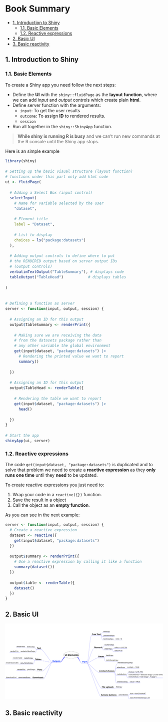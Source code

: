 Book Summary
================

- <a href="#introduction-to-shiny" id="toc-introduction-to-shiny">1.
  Introduction to Shiny</a>
  - <a href="#basic-elements" id="toc-basic-elements">1.1. Basic
    Elements</a>
  - <a href="#reactive-expressions" id="toc-reactive-expressions">1.2.
    Reactive expressions</a>
- <a href="#basic-ui" id="toc-basic-ui">2. Basic UI</a>
- <a href="#basic-reactivity" id="toc-basic-reactivity">3. Basic
  reactivity</a>

## 1. Introduction to Shiny

### 1.1. Basic Elements

To create a Shiny app you need follow the next steps:

- Define the **UI** with the `shiny::fluidPage` as the **layout
  function**, where we can add *input* and *output* controls which
  create plain **html**.
- Define server function with the arguments:
  - `input`: To get the user results
  - `outcome`: To assign **ID** to rendered results.
  - `session`
- Run all together in the `shiny::ShinyApp` function.

> **While shiny is running R is busy** and we can’t run new commands at
> the R console until the Shiny app stops.

Here is an simple example

``` r
library(shiny)

# Setting up the basic visual structure (layout function)
# functions under this part only add html code
ui <- fluidPage(

  # Adding a Select Box (input control)
  selectInput(
    # Name for variable selected by the user
    "dataset",

    # Element title
    label = "Dataset",

    # List to display
    choices = ls("package:datasets")
  ),

  # Adding output controls to define where to put
  # the RENDERED output based on server output IDs
  # (output controls)
  verbatimTextOutput("TableSummary"), # displays code
  tableOutput("TableHead")           # displays tables

)


# Defining a function as server
server <- function(input, output, session) {

  # Assigning an ID for this output
  output$TableSummary <- renderPrint({

    # Making sure we are receiving the data
    # from the datasets package rather than
    # any other variable the global environment
    get(input$dataset, "package:datasets") |>
      # Rendering the printed value we want to report
      summary()

  })

  # Assigning an ID for this output
  output$TableHead <- renderTable({

    # Rendering the table we want to report
    get(input$dataset, "package:datasets") |>
      head()

  })
}

# Start the app
shinyApp(ui, server)
```

### 1.2. Reactive expressions

The code `get(input$dataset, "package:datasets")` is duplicated and to
solve that problem we need to create a **reactive expression** as they
**only runs one time** until they **need** to be updated.

To create reactive expressions you just need to:

1.  Wrap your code in a `reactive({})` function.
2.  Save the result in a object
3.  Call the object as an **empty function**.

As you can see in the next example:

``` r
server <- function(input, output, session) {
  # Create a reactive expression
  dataset <- reactive({
    get(input$dataset, "package:datasets")
  })

  output$summary <- renderPrint({
    # Use a reactive expression by calling it like a function
    summary(dataset())
  })
  
  output$table <- renderTable({
    dataset()
  })
}
```

## 2. Basic UI

![](02_basic_ui/img/UI-Elements.svg)

## 3. Basic reactivity
